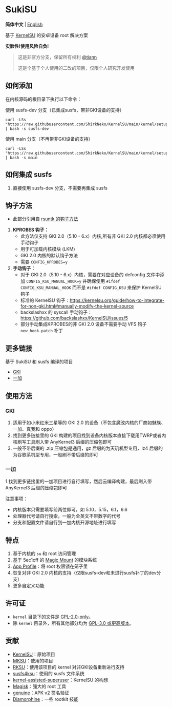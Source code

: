 # SukiSU

**简体中文** | [English](README-en.md)

基于 [KernelSU](https://github.com/tiann/KernelSU) 的安卓设备 root 解决方案

**实验性!使用风险自负!**


>
> 这是非官方分支，保留所有权利 [@tiann](https://github.com/tiann)
>
> 这是个基于个人使用的二改的项目，仅限个人研究开发使用


## 如何添加
在内核源码的根目录下执行以下命令：

使用 susfs-dev 分支（已集成susfs，带非GKI设备的支持）
```
curl -LSs "https://raw.githubusercontent.com/ShirkNeko/KernelSU/main/kernel/setup.sh" | bash -s susfs-dev
```

使用 main 分支（不再带非GKI设备的支持）
```
curl -LSs "https://raw.githubusercontent.com/ShirkNeko/KernelSU/main/kernel/setup.sh" | bash -s main
```

## 如何集成 susfs

1. 直接使用 susfs-dev 分支，不需要再集成 susfs


## 钩子方法
- 此部分引用自 [rsuntk 的钩子方法](https://github.com/rsuntk/KernelSU)

1. **KPROBES 钩子：**
    - 此方法仅支持 GKI 2.0（5.10 - 6.x）内核,所有非 GKI 2.0 内核都必须使用手动钩子
    - 用于可加载内核模块 (LKM)
    - GKI 2.0 内核的默认钩子方法
    - 需要 `CONFIG_KPROBES=y`
2. **手动钩子：**
    - 对于 GKI 2.0（5.10 - 6.x）内核，需要在对应设备的 defconfig 文件中添加 `CONFIG_KSU_MANUAL_HOOK=y` 并确保使用 `#ifdef CONFIG_KSU_MANUAL_HOOK` 而不是 `#ifdef CONFIG_KSU` 来保护 KernelSU 钩子
    - 标准的 KernelSU 钩子：https://kernelsu.org/guide/how-to-integrate-for-non-gki.html#manually-modify-the-kernel-source
    - backslashxx 的 syscall 手动钩子：https://github.com/backslashxx/KernelSU/issues/5
    - 部分手动集成KPROBES的非 GKI 2.0 设备不需要手动 VFS 钩子 `new_hook.patch` 补丁


## 更多链接
基于 SukiSU 和 susfs 编译的项目
- [GKI](https://github.com/ShirkNeko/GKI_KernelSU_SUSFS) 
- [一加](https://github.com/ShirkNeko/Action_OnePlus_MKSU_SUSFS)


## 使用方法
### GKI
1. 适用于如小米红米三星等的 GKI 2.0 的设备（不包含魔改内核的厂商如魅族、一加、真我和 oppo）
2. 找到更多链接里的 GKI 构建的项目找到设备内核版本直接下载用TWRP或者内核刷写工具刷入带 AnyKernel3 后缀的压缩包即可
3. 一般不带后缀的 .zip 压缩包是通用，gz 后缀的为天玑机型专用，lz4 后缀的为谷歌系机型专用，一般刷不带后缀的即可

### 一加
1.找到更多链接里的一加项目进行自行填写，然后云编译构建，最后刷入带 AnyKernel3 后缀的压缩包即可

注意事项：
- 内核版本只需要填写前两位即可，如 5.10，5.15，6.1，6.6
- 处理器代号请自行搜索，一般为全英文不带数字的代号
- 分支和配置文件请自行到一加内核开源地址进行填写


## 特点

1. 基于内核的 `su` 和 root 访问管理
2. 基于 5ec1cff 的 [Magic Mount](https://github.com/5ec1cff/KernelSU) 的模块系统
3. [App Profile](https://kernelsu.org/guide/app-profile.html)：将 root 权限锁在笼子里
4. 恢复对非 GKI 2.0 内核的支持（仅限susfs-dev和未进行susfs补丁的dev分支）
5. 更多自定义功能


## 许可证

- `kernel` 目录下的文件是 [GPL-2.0-only](https://www.gnu.org/licenses/old-licenses/gpl-2.0.en.html)。
- 除 `kernel` 目录外，所有其他部分均为 [GPL-3.0 或更高版本](https://www.gnu.org/licenses/gpl-3.0.html)。

## 贡献

- [KernelSU](https://github.com/tiann/KernelSU)：原始项目
- [MKSU](https://github.com/5ec1cff/KernelSU)：使用的项目
- [RKSU](https://github.com/rsuntk/KernelsU)：使用该项目的 kernel 对非GKI设备重新进行支持
- [susfs4ksu](https://gitlab.com/simonpunk/susfs4ksu)：使用的 susfs 文件系统
- [kernel-assisted-superuser](https://git.zx2c4.com/kernel-assisted-superuser/about/)：KernelSU 的构想
- [Magisk](https://github.com/topjohnwu/Magisk)：强大的 root 工具
- [genuine](https://github.com/brevent/genuine/)：APK v2 签名验证
- [Diamorphine](https://github.com/m0nad/Diamorphine)：一些 rootkit 技能
